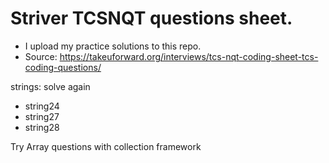 # Striver TCSNQT questions sheet. 
- I upload my practice solutions to this repo.
- Source: https://takeuforward.org/interviews/tcs-nqt-coding-sheet-tcs-coding-questions/

strings: solve again 
- string24
- string27
- string28

Try Array questions with collection framework 

